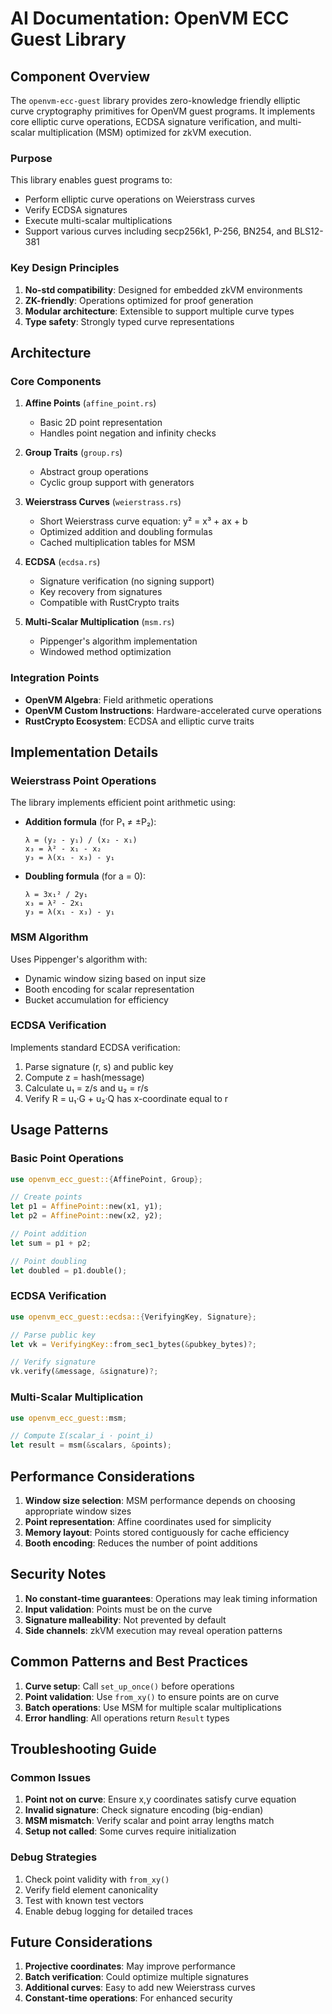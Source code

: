 # AI Documentation: OpenVM ECC Guest Library

## Component Overview

The `openvm-ecc-guest` library provides zero-knowledge friendly elliptic curve cryptography primitives for OpenVM guest programs. It implements core elliptic curve operations, ECDSA signature verification, and multi-scalar multiplication (MSM) optimized for zkVM execution.

### Purpose

This library enables guest programs to:
- Perform elliptic curve operations on Weierstrass curves
- Verify ECDSA signatures
- Execute multi-scalar multiplications
- Support various curves including secp256k1, P-256, BN254, and BLS12-381

### Key Design Principles

1. **No-std compatibility**: Designed for embedded zkVM environments
2. **ZK-friendly**: Operations optimized for proof generation
3. **Modular architecture**: Extensible to support multiple curve types
4. **Type safety**: Strongly typed curve representations

## Architecture

### Core Components

1. **Affine Points** (`affine_point.rs`)
   - Basic 2D point representation
   - Handles point negation and infinity checks

2. **Group Traits** (`group.rs`)
   - Abstract group operations
   - Cyclic group support with generators

3. **Weierstrass Curves** (`weierstrass.rs`)
   - Short Weierstrass curve equation: y² = x³ + ax + b
   - Optimized addition and doubling formulas
   - Cached multiplication tables for MSM

4. **ECDSA** (`ecdsa.rs`)
   - Signature verification (no signing support)
   - Key recovery from signatures
   - Compatible with RustCrypto traits

5. **Multi-Scalar Multiplication** (`msm.rs`)
   - Pippenger's algorithm implementation
   - Windowed method optimization

### Integration Points

- **OpenVM Algebra**: Field arithmetic operations
- **OpenVM Custom Instructions**: Hardware-accelerated curve operations
- **RustCrypto Ecosystem**: ECDSA and elliptic curve traits

## Implementation Details

### Weierstrass Point Operations

The library implements efficient point arithmetic using:
- **Addition formula** (for P₁ ≠ ±P₂):
  ```
  λ = (y₂ - y₁) / (x₂ - x₁)
  x₃ = λ² - x₁ - x₂
  y₃ = λ(x₁ - x₃) - y₁
  ```

- **Doubling formula** (for a = 0):
  ```
  λ = 3x₁² / 2y₁
  x₃ = λ² - 2x₁
  y₃ = λ(x₁ - x₃) - y₁
  ```

### MSM Algorithm

Uses Pippenger's algorithm with:
- Dynamic window sizing based on input size
- Booth encoding for scalar representation
- Bucket accumulation for efficiency

### ECDSA Verification

Implements standard ECDSA verification:
1. Parse signature (r, s) and public key
2. Compute z = hash(message)
3. Calculate u₁ = z/s and u₂ = r/s
4. Verify R = u₁·G + u₂·Q has x-coordinate equal to r

## Usage Patterns

### Basic Point Operations

```rust
use openvm_ecc_guest::{AffinePoint, Group};

// Create points
let p1 = AffinePoint::new(x1, y1);
let p2 = AffinePoint::new(x2, y2);

// Point addition
let sum = p1 + p2;

// Point doubling
let doubled = p1.double();
```

### ECDSA Verification

```rust
use openvm_ecc_guest::ecdsa::{VerifyingKey, Signature};

// Parse public key
let vk = VerifyingKey::from_sec1_bytes(&pubkey_bytes)?;

// Verify signature
vk.verify(&message, &signature)?;
```

### Multi-Scalar Multiplication

```rust
use openvm_ecc_guest::msm;

// Compute Σ(scalar_i · point_i)
let result = msm(&scalars, &points);
```

## Performance Considerations

1. **Window size selection**: MSM performance depends on choosing appropriate window sizes
2. **Point representation**: Affine coordinates used for simplicity
3. **Memory layout**: Points stored contiguously for cache efficiency
4. **Booth encoding**: Reduces the number of point additions

## Security Notes

1. **No constant-time guarantees**: Operations may leak timing information
2. **Input validation**: Points must be on the curve
3. **Signature malleability**: Not prevented by default
4. **Side channels**: zkVM execution may reveal operation patterns

## Common Patterns and Best Practices

1. **Curve setup**: Call `set_up_once()` before operations
2. **Point validation**: Use `from_xy()` to ensure points are on curve
3. **Batch operations**: Use MSM for multiple scalar multiplications
4. **Error handling**: All operations return `Result` types

## Troubleshooting Guide

### Common Issues

1. **Point not on curve**: Ensure x,y coordinates satisfy curve equation
2. **Invalid signature**: Check signature encoding (big-endian)
3. **MSM mismatch**: Verify scalar and point array lengths match
4. **Setup not called**: Some curves require initialization

### Debug Strategies

1. Check point validity with `from_xy()`
2. Verify field element canonicality
3. Test with known test vectors
4. Enable debug logging for detailed traces

## Future Considerations

1. **Projective coordinates**: May improve performance
2. **Batch verification**: Could optimize multiple signatures
3. **Additional curves**: Easy to add new Weierstrass curves
4. **Constant-time operations**: For enhanced security